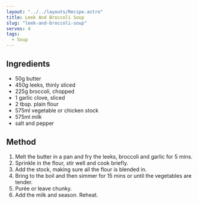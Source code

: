 ```yaml
---
layout: "../../layouts/Recipe.astro"
title: Leek And Broccoli Soup
slug: "leek-and-broccoli-soup"
serves: 4
tags:
  - Soup
---
```


## Ingredients

- 50g butter
- 450g leeks, thinly sliced
- 225g broccoli, chopped
- 1 garlic clove, sliced
- 2 tbsp. plain flour
- 575ml vegetable or chicken stock
- 575ml milk
- salt and pepper

## Method

1. Melt the butter in a pan and fry the leeks, broccoli and garlic for 5 mins.
1. Sprinkle in the flour, stir well and cook briefly.
1. Add the stock, making sure all the flour is blended in.
1. Bring to the boil and then simmer for 15 mins or until the vegetables are tender.
1. Purée or leave chunky.
1. Add the milk and season. Reheat.